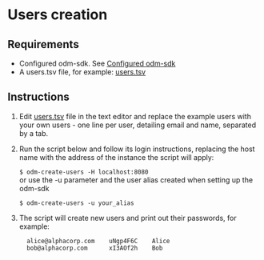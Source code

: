 # Users creation

## Requirements

- Configured odm-sdk. See [Configured odm-sdk](../configuration.md)
- A users.tsv file, for example: [users.tsv](users.tsv)

## Instructions

1. Edit [users.tsv](users.tsv) file in the text editor and replace the example users with your own users - one line per user, detailing email and name, separated by a tab.
2. Run the script below and follow its login instructions, replacing the host name with the address of the instance the script will apply:

    `$ odm-create-users -H localhost:8080`<br/>
    or use the -u parameter and the user alias created when setting up the odm-sdk

    `$ odm-create-users -u your_alias`

3. The script will create new users and print out their passwords, for example:

    ```text
      alice@alphacorp.com    uNgp4F6C    Alice
      bob@alphacorp.com      xI3AOf2h    Bob
    ```
